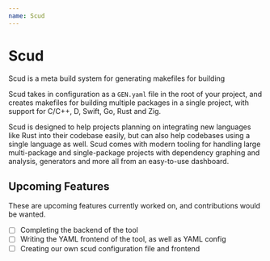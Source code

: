 ```yaml
---
name: Scud
---
```

# Scud
Scud is a meta build system for generating makefiles for building 

Scud takes in configuration as a `GEN.yaml` file in the root of your project, and creates makefiles for building multiple packages in a single project, with support for C/C++, D, Swift, Go, Rust and Zig.

Scud is designed to help projects planning on integrating new languages like Rust into their codebase easily, but can also help codebases using a single language as well. Scud comes with modern tooling for handling large multi-package and single-package projects with dependency graphing and analysis, generators and more all from an easy-to-use dashboard.

## Upcoming Features
These are upcoming features currently worked on, and contributions would be wanted.
- [ ] Completing the backend of the tool
- [ ] Writing the YAML frontend of the tool, as well as YAML config
- [ ] Creating our own scud configuration file and frontend
